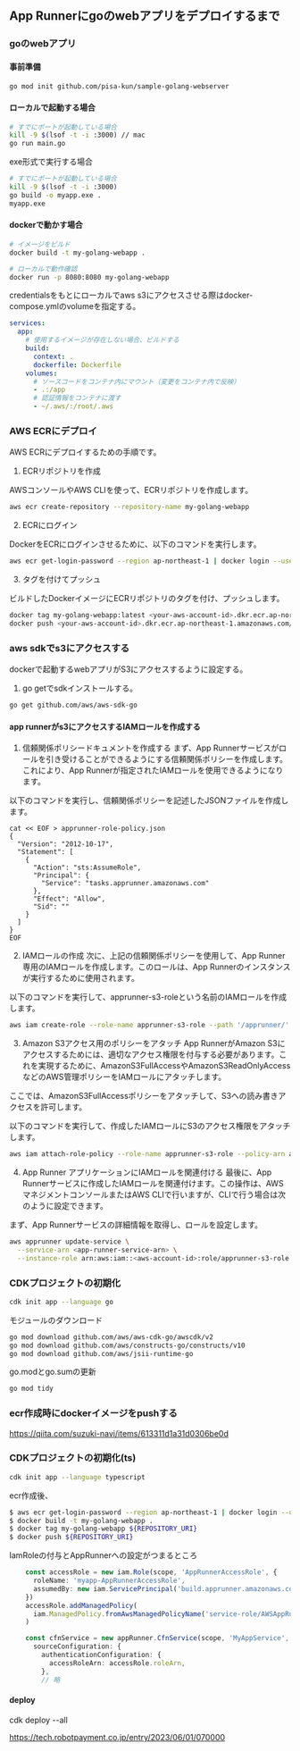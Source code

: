 ## App Runnerにgoのwebアプリをデプロイするまで

### goのwebアプリ
#### 事前準備

```bash
go mod init github.com/pisa-kun/sample-golang-webserver
```

#### ローカルで起動する場合

```bash
# すでにポートが起動している場合
kill -9 $(lsof -t -i :3000) // mac
go run main.go
```

exe形式で実行する場合
```bash
# すでにポートが起動している場合
kill -9 $(lsof -t -i :3000)
go build -o myapp.exe .
myapp.exe
```

#### dockerで動かす場合
```bash
# イメージをビルド
docker build -t my-golang-webapp .

# ローカルで動作確認
docker run -p 8080:8080 my-golang-webapp
```

credentialsをもとにローカルでaws s3にアクセスさせる際はdocker-compose.ymlのvolumeを指定する。

```yaml
services:
  app:
    # 使用するイメージが存在しない場合、ビルドする
    build:
      context: .
      dockerfile: Dockerfile
    volumes:
      # ソースコードをコンテナ内にマウント（変更をコンテナ内で反映）
      - .:/app
      # 認証情報をコンテナに渡す
      - ~/.aws/:/root/.aws
```

### AWS ECRにデプロイ

AWS ECRにデプロイするための手順です。

1. ECRリポジトリを作成

AWSコンソールやAWS CLIを使って、ECRリポジトリを作成します。

```bash
aws ecr create-repository --repository-name my-golang-webapp
```
2. ECRにログイン

DockerをECRにログインさせるために、以下のコマンドを実行します。

```bash
aws ecr get-login-password --region ap-northeast-1 | docker login --username AWS --password-stdin <your-aws-account-id>.dkr.ecr.ap-northeast-1.amazonaws.com
```
3. タグを付けてプッシュ

ビルドしたDockerイメージにECRリポジトリのタグを付け、プッシュします。

```bash
docker tag my-golang-webapp:latest <your-aws-account-id>.dkr.ecr.ap-northeast-1.amazonaws.com/my-golang-webapp:latest
docker push <your-aws-account-id>.dkr.ecr.ap-northeast-1.amazonaws.com/my-golang-webapp:latest
```

### aws sdkでs3にアクセスする
dockerで起動するwebアプリがS3にアクセスするように設定する。

1. go getでsdkインストールする。

```bash
go get github.com/aws/aws-sdk-go
```

#### app runnerがs3にアクセスするIAMロールを作成する

1. 信頼関係ポリシードキュメントを作成する
まず、App Runnerサービスがロールを引き受けることができるようにする信頼関係ポリシーを作成します。これにより、App Runnerが指定されたIAMロールを使用できるようになります。

以下のコマンドを実行し、信頼関係ポリシーを記述したJSONファイルを作成します。

```
cat << EOF > apprunner-role-policy.json
{
  "Version": "2012-10-17",
  "Statement": [
    {
      "Action": "sts:AssumeRole",
      "Principal": {
        "Service": "tasks.apprunner.amazonaws.com"
      },
      "Effect": "Allow",
      "Sid": ""
    }
  ]
}
EOF
```

2. IAMロールの作成
次に、上記の信頼関係ポリシーを使用して、App Runner専用のIAMロールを作成します。このロールは、App Runnerのインスタンスが実行するために使用されます。

以下のコマンドを実行して、apprunner-s3-roleという名前のIAMロールを作成します。

```bash
aws iam create-role --role-name apprunner-s3-role --path '/apprunner/' --assume-role-policy-document file://apprunner-role-policy.json
```

3. Amazon S3アクセス用のポリシーをアタッチ
App RunnerがAmazon S3にアクセスするためには、適切なアクセス権限を付与する必要があります。これを実現するために、AmazonS3FullAccessやAmazonS3ReadOnlyAccessなどのAWS管理ポリシーをIAMロールにアタッチします。

ここでは、AmazonS3FullAccessポリシーをアタッチして、S3への読み書きアクセスを許可します。

以下のコマンドを実行して、作成したIAMロールにS3のアクセス権限をアタッチします。

```bash
aws iam attach-role-policy --role-name apprunner-s3-role --policy-arn arn:aws:iam::aws:policy/AmazonS3FullAccess
```

4. App Runner アプリケーションにIAMロールを関連付ける
最後に、App Runnerサービスに作成したIAMロールを関連付けます。この操作は、AWSマネジメントコンソールまたはAWS CLIで行いますが、CLIで行う場合は次のように設定できます。

まず、App Runnerサービスの詳細情報を取得し、ロールを設定します。

```bash
aws apprunner update-service \
  --service-arn <app-runner-service-arn> \
  --instance-role arn:aws:iam::<aws-account-id>:role/apprunner-s3-role
```

### CDKプロジェクトの初期化

```bash
cdk init app --language go
```

モジュールのダウンロード
```bash
go mod download github.com/aws/aws-cdk-go/awscdk/v2
go mod download github.com/aws/constructs-go/constructs/v10
go mod download github.com/aws/jsii-runtime-go
```

go.modとgo.sumの更新
```bash
go mod tidy
```

### ecr作成時にdockerイメージをpushする

https://qiita.com/suzuki-navi/items/613311d1a31d0306be0d


### CDKプロジェクトの初期化(ts)

```bash
cdk init app --language typescript
```

ecr作成後、
```bash
$ aws ecr get-login-password --region ap-northeast-1 | docker login --username AWS --password-stdin <your-aws-account-id>.dkr.ecr.ap-northeast-1.amazonaws.com
$ docker build -t my-golang-webapp .
$ docker tag my-golang-webapp ${REPOSITORY_URI}
$ docker push ${REPOSITORY_URI}
```

IamRoleの付与とAppRunnerへの設定がつまるところ
```ts
    const accessRole = new iam.Role(scope, 'AppRunnerAccessRole', {
      roleName: 'myapp-AppRunnerAccessRole',
      assumedBy: new iam.ServicePrincipal('build.apprunner.amazonaws.com'),
    })
    accessRole.addManagedPolicy(
      iam.ManagedPolicy.fromAwsManagedPolicyName('service-role/AWSAppRunnerServicePolicyForECRAccess'),
    )

    const cfnService = new appRunner.CfnService(scope, 'MyAppService', {
      sourceConfiguration: {
        authenticationConfiguration: {
          accessRoleArn: accessRole.roleArn,
        },
        // 略
```
#### deploy
cdk deploy --all

https://tech.robotpayment.co.jp/entry/2023/06/01/070000